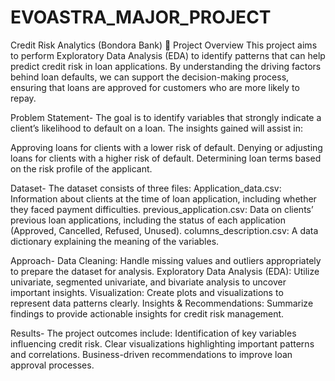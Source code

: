 # EVOASTRA_MAJOR_PROJECT
Credit Risk Analytics (Bondora Bank) 🎯
Project Overview
This project aims to perform Exploratory Data Analysis (EDA) to identify patterns that can help predict credit risk in loan applications. By understanding the driving factors behind loan defaults, we can support the decision-making process, ensuring that loans are approved for customers who are more likely to repay.

Problem Statement-
The goal is to identify variables that strongly indicate a client’s likelihood to default on a loan. The insights gained will assist in:

Approving loans for clients with a lower risk of default.
Denying or adjusting loans for clients with a higher risk of default.
Determining loan terms based on the risk profile of the applicant.

Dataset-
The dataset consists of three files:
Application_data.csv: Information about clients at the time of loan application, including whether they faced payment difficulties.
previous_application.csv: Data on clients’ previous loan applications, including the status of each application (Approved, Cancelled, Refused, Unused).
columns_description.csv: A data dictionary explaining the meaning of the variables.

Approach-
Data Cleaning: Handle missing values and outliers appropriately to prepare the dataset for analysis.
Exploratory Data Analysis (EDA): Utilize univariate, segmented univariate, and bivariate analysis to uncover important insights.
Visualization: Create plots and visualizations to represent data patterns clearly.
Insights & Recommendations: Summarize findings to provide actionable insights for credit risk management.

Results-
The project outcomes include:
Identification of key variables influencing credit risk.
Clear visualizations highlighting important patterns and correlations.
Business-driven recommendations to improve loan approval processes.
